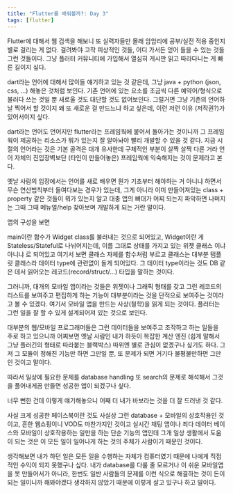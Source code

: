 ```yaml
---
title: "Flutter를 배워볼까?: Day 3"
tags: [flutter]
---
```


Flutter에 대해서 웹 검색을 해보니 또 실력자들만 몰래 암암리에 공부/실전 적용 중인지 별로 걸리는 게 없다. 걸려봐야 고작 피상적인 것들, 어디 가서든 얻어 들을 수 있는 것들 그런 것들이다. 그냥 플러터 커뮤니티에 가입해서 열심히 게시판 읽고 따라다니는 게 빠른 길이지 싶다.

dart라는 언어에 대해서 많이들 얘기하고 있는 것 같은데, 그냥 java + python (json, css, ...) 해놓은 것처럼 보인다. 기존 언어에 있는 요소를 조금씩 다른 예약어/형식으로 불러다 쓰는 것일 뿐 새로울 것도 대단할 것도 없어보인다. 그럴거면 그냥 기존의 언어하날 찍어서 할 것이지 왜 또 새로운 걸 만드느냐 하고 싶은데, 이런 저런 이유 (저작권?)가 있어서이지 싶다. 

dart라는 언어도 언어지만 flutter라는 프레임웍에 붙어서 돌아가는 것이니까 그 프레임웍이 제공하는 리소스가 뭐가 있는지 잘 알아놔야 빨리 개발할 수 있을 것 같다. 지금 시절의 언어라는 것은 기본 골격은 대개 유사한데 구체적인 부분이 살짝 살짝 다른 거라 언어 자체의 진입장벽보단 (타인이 만들어놓은) 프레임웍에 익숙해지는 것이 문제라고 본다.

옛날 사람의 입장에서는 언어를 새로 배우면 뭔가 기초부터 해야하는 거 아니냐 하면서 무슨 연산법칙부터 들여다보는 경우가 있는데, 그게 아니라 이미 만들어져있는 class + property 같은 것들이 뭐가 있는지 알고 대충 앱의 뼈대가 어찌 되는지 파악하면 나머지는 그때 그때 메뉴얼/help 찾아보며 개발하게 되는 거란 말이다.

앱의 구성을 보면 

main이란 함수가 Widget class를 불러내는 것으로 되어있고, Widget이란 게 Stateless/Stateful로 나뉘어지는데, 이름 그대로 상태를 가지고 있는 위젯 클래스 이냐 아니냐 로 되어있고 여기서 보면 클래스 자체를 함수처럼 부르고 클래스는 대부분 탬플릿 클래스라 데이터 type에 관련없이 돌게 되어있다. 그 데이터 type이라는 것도 DB 같은 데서 읽어오는 레코드(record/struct/...) 타입을 말하는 것이다. 

그러니까, 대개의 모바일 앱이라는 것들은 위젯이나 그래픽 형태를 갖고 그런 레코드의 리스트를 보여주고 편집하게 하는 기능이 대부분이라는 것을 단적으로 보여주는 것이라고 볼 수 있겠다. 여기서 모바일 앱을 만드는 사상(철학)을 읽게 되는 것이다. 플러터는 그런 일을 잘 할 수 있게 설계되어져 있는 것으로 보인다. 

대부분의 웹/모바일 프로그래머들은 그런 데이터들을 보여주고 조작하고 하는 일들을 주로 하고 있으니까 어찌보면 옛날 사람인 내가 하듯이 복잡한 계산 엔진 (쉽게 말해서 그냥 플러긴의 형태로 따라붙는 블랙박스) 따위엔 별로 관심이 없겠구나 싶기도 하다. 그저 그 모듈이 정해진 기능만 하면 그만일 뿐, 또 문제가 되면 거기다 불평불만하면 그만인 것이고 말이다. 

따라서 일상에 필요한 문제를 database handling 또 search의 문제로 해석해서 그것을 풀어내게끔 만들면 성공한 앱이 되겠구나 싶다. 

너무 뻔한 건데 이렇게 얘기해놓으니 어째 더 내가 바보라는 것을 더 잘 드러낸 것 같다. 

사실 크게 성공한 페이스북이란 것도 사실상 그런 database + 모바일의 상호작용인 것이고, 흔한 웹쇼핑이니 VOD도 마찬가지인 것이고 실시간 채팅 앱이나 죄다 데이터 베이스와 모바일이 상호작용하는 일만을 하는 단순 기능의 앱인데 그개 일상 생활에서 도움이 되는 것은 이 모든 일이 일어나게 하는 것의 주체가 사람이기 때문인 것이다. 

생각해보면 내가 하던 일은 모든 일을 수행하는 자체가 컴퓨터였기 때문에 나에게 직접적인 수익이 되지 못했구나 싶다. 내가 database를 다룰 줄 모르거나 이 쉬운 모바일앱을 못 만들어서가 아니라, 한번도 일반 사람들의 문제를 이런 식으로 해결하는 것이 돈이 되는 일이니까 해봐야겠다 생각하지 않았기 때문에 이렇게 살고 있구나 하고 말이다.

